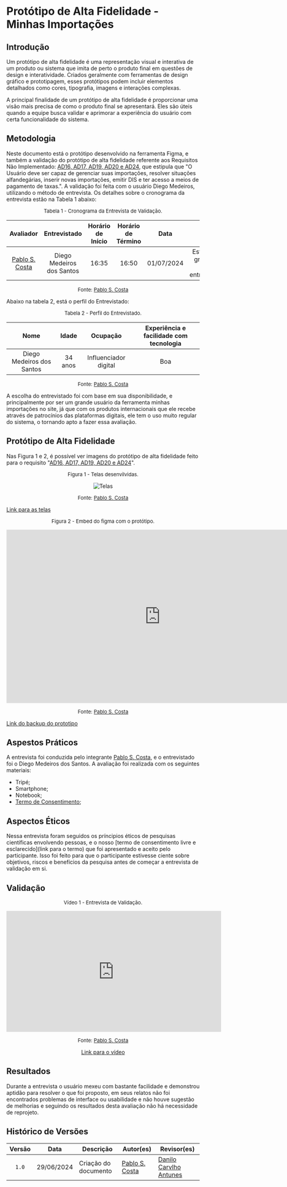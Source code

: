 # Protótipo de Alta Fidelidade - Minhas Importações

## Introdução

Um protótipo de alta fidelidade é uma representação visual e interativa de um produto ou sistema que imita de perto o produto final em questões de design e interatividade. Criados geralmente com ferramentas de design gráfico e prototipagem, esses protótipos podem incluir elementos detalhados como cores, tipografia, imagens e interações complexas.

A principal finalidade de um protótipo de alta fidelidade é proporcionar uma visão mais precisa de como o produto final se apresentará. Eles são úteis quando a equipe busca validar e aprimorar a experiência do usuário com certa funcionalidade do sistema.

## Metodologia

Neste documento está o protótipo desenvolvido na ferramenta Figma, e também a validação do protótipo de alta fidelidade referente aos  Requisitos Não Implementado: [AD16, AD17, AD19, AD20 e AD24](../elicitacao/tecnicas/analise-documental.md), que estipula que "O Usuário deve ser capaz de gerenciar suas importações, resolver situações alfandegárias, inserir novas importações, emitir DIS e ter acesso a meios de pagamento de taxas.". A validação foi feita com o usuário Diego Medeiros, utilizando o método de entrevista. Os detalhes sobre o cronograma da entrevista estão na Tabela 1 abaixo:

<font size="2"><p style="text-align: center">Tabela 1 - Cronograma da Entrevista de Validação.</p></font>

<center markdown="1">

|Avaliador|Entrevistado| Horário de Início| Horário de Término| Data| Local|
|:---:|:----:|:----:|:----:|:----:|:-----:|
| [Pablo S. Costa][PabloGH] | Diego Medeiros dos Santos | 16:35 | 16:50 | 01/07/2024| Estúdio de gravação do entrevistado |

</center>

<font size="2"><p style="text-align: center">Fonte: [Pablo S. Costa][PabloGH]</p></font>

Abaixo na tabela 2, está o perfil do Entrevistado:

<font size="2"><p style="text-align: center">Tabela 2 - Perfil do Entrevistado.</p></font>

<center markdown="1">

|Nome| Idade| Ocupação| Experiência e facilidade com tecnologia|
|:---:|:----:|:----:|:----:|
| Diego Medeiros dos Santos | 34 anos | Influenciador digital | Boa |

</center>

<font size="2"><p style="text-align: center">Fonte: [Pablo S. Costa][PabloGH]</p></font>

A escolha do entrevistado foi com base em sua disponibilidade, e principalmente por ser um grande usuário da ferramenta minhas importações no site, já que com os produtos internacionais que ele recebe através de patrocínios das plataformas digitais, ele tem o uso muito regular do sistema, o tornando apto a fazer essa avaliação. 

## Protótipo de Alta Fidelidade

Nas Figura 1 e 2, é possível ver imagens do protótipo de alta fidelidade feito para o requisito "[AD16, AD17, AD19, AD20 e AD24](../elicitacao/tecnicas/analise-documental.md)".

<font size="2"><p style="text-align: center">Figura 1 - Telas desenvilvidas.</p></font>

<center markdown="1">

![Telas](../assets/validacao/pablo/telas.png)

</center>

<font size="2"><p style="text-align: center">Fonte: [Pablo S. Costa][PabloGH]</p></font>

[Link para as telas](../assets/validacao/pablo/telas.pdf)

<font size="2"><p style="text-align: center">Figura 2 - Embed do figma com o protótipo.</p></font>

<center markdown="1">

<iframe style="border: 1px solid rgba(0, 0, 0, 0.1);" width="800" height="450" src="https://www.figma.com/embed?embed_host=share&url=https%3A%2F%2Fwww.figma.com%2Fdesign%2F1XcCrk6xHWtL6JIO1BG4C6%2FApp-Correios---Minhas-Importa%25C3%25A7%25C3%25B5es%3Fnode-id%3D0-1%26t%3DGLN8X9WpzaoJnzA0-1" allowfullscreen></iframe>

</center>

<font size="2"><p style="text-align: center">Fonte: [Pablo S. Costa][PabloGH]</p></font>

[Link do backup do prototipo](../assets/validacao/pablo/prototipo_minhasimportações.fig)

## Aspestos Práticos

A entrevista foi conduzida pelo integrante [Pablo S. Costa][PabloGH], e o entrevistado foi o Diego Medeiros dos Santos. A avaliação foi realizada com os seguintes materiais:

- Tripé;
- Smartphone;
- Notebook;
- [Termo de Consentimento](../assets/Termo_de_consentimento-imagem&voz.pdf);


## Aspectos Éticos

Nessa entrevista foram seguidos os príncipios éticos de pesquisas científicas envolvendo pessoas, e o nosso [termo de consentimento livre e esclarecido](link para o termo) que foi apresentado e aceito pelo participante. Isso foi feito para que o participante estivesse ciente sobre objetivos, riscos e benefícios da pesquisa antes de começar a entrevista de validação em si.


## Validação

<font size="2"><p style="text-align: center">Vídeo 1 - Entrevista de Validação.</p></font>

<center markdown="1">

<iframe width="560" height="315" src="https://www.youtube.com/embed/2aP4_apGC1I?si=8dAwMJ6gf3SlYoG0" title="YouTube video player" frameborder="0" allow="accelerometer; autoplay; clipboard-write; encrypted-media; gyroscope; picture-in-picture; web-share" referrerpolicy="strict-origin-when-cross-origin" allowfullscreen></iframe>

</center>

<font size="2"><p style="text-align: center">Fonte: [Pablo S. Costa][PabloGH]</p></font>

<p style="text-align: center">
    <a href="https://youtu.be/2aP4_apGC1I"> Link para o vídeo </a>
</p>

## Resultados

Durante a entrevista o usuário mexeu com bastante facilidade e demonstrou aptidão para resolver o que foi proposto, em seus relatos não foi encontrados problemas de interface ou usabilidade e não houve sugestão de melhorias e seguindo os resultados desta avaliação não há necessidade de reprojeto.

## Histórico de Versões

| Versão | Data | Descrição | Autor(es) | Revisor(es) |
| :----: | :--: | --------- | ----------- | ------ |
| `1.0`  | 29/06/2024 | Criação do documento | [Pablo S. Costa][PabloGH] | [Danilo Carvlho Antunes][DaniloGH] |

[ClaudioGH]: https://github.com/claudiohsc
[DaniloGH]: https://github.com/Danilo-Carvalho-Antunes
[EliasGH]: https://github.com/EliasOliver21
[GabrielBGH]: https://github.com/Bertolazi
[GabrielFGH]: https://github.com/MMcLovin
[PabloGH]: https://github.com/pabloheika
[RicardoGH]: https://www.github.com/avmricardo
